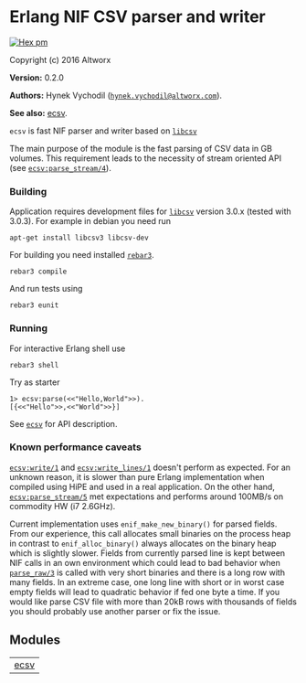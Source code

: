 

# Erlang NIF CSV parser and writer #

[![Hex pm](http://img.shields.io/hexpm/v/abac.svg?style=flat&x=1)](https://hex.pm/packages/abac)

Copyright (c) 2016 Altworx

__Version:__ 0.2.0

__Authors:__ Hynek Vychodil ([`hynek.vychodil@altworx.com`](mailto:hynek.vychodil@altworx.com)).

__See also:__ [ecsv](http://github.com/altworx/ecsv/blob/master/doc/ecsv.md).

`ecsv` is fast NIF parser and writer based on [`libcsv`](https://sourceforge.net/projects/libcsv/)

The main purpose of the module is the fast parsing of CSV data in GB volumes.
This requirement leads to the necessity of stream oriented API (see [`ecsv:parse_stream/4`](http://github.com/altworx/ecsv/blob/master/doc/ecsv.md#parse_stream-4)).


### <a name="Building">Building</a> ###

Application requires development files for [`libcsv`](https://sourceforge.net/projects/libcsv/) version 3.0.x
(tested with 3.0.3). For example in debian you need run

```
apt-get install libcsv3 libcsv-dev
```

For building you need installed [`rebar3`](https://www.rebar3.org/).

```
rebar3 compile
```

And run tests using

```
rebar3 eunit
```


### <a name="Running">Running</a> ###

For interactive Erlang shell use

```
rebar3 shell
```

Try as starter

```
1> ecsv:parse(<<"Hello,World">>).
[{<<"Hello">>,<<"World">>}]
```

See [`ecsv`](http://github.com/altworx/ecsv/blob/master/doc/ecsv.md) for API description.


### <a name="Known_performance_caveats">Known performance caveats</a> ###

[`ecsv:write/1`](http://github.com/altworx/ecsv/blob/master/doc/ecsv.md#write-1) and [`ecsv:write_lines/1`](http://github.com/altworx/ecsv/blob/master/doc/ecsv.md#write_lines-1) doesn't perform as
expected. For an unknown reason, it is slower than pure Erlang implementation
when compiled using HiPE and used in a real application. On the other hand,
[`ecsv:parse_stream/5`](http://github.com/altworx/ecsv/blob/master/doc/ecsv.md#parse_stream-5) met expectations and performs around 100MB/s on
commodity HW (i7 2.6GHz).

Current implementation uses `enif_make_new_binary()` for parsed fields. From
our experience, this call allocates small binaries on the process heap in
contrast to `enif_alloc_binary()` always allocates on the binary heap which
is slightly slower. Fields from currently parsed line is kept between NIF
calls in an own environment which could lead to bad behavior when [`parse_raw/3`](http://github.com/altworx/ecsv/blob/master/doc/README.md#parse_raw-3) is called with very short binaries and there is a long row with
many fields. In an extreme case, one long line with short or in worst case
empty fields will lead to quadratic behavior if fed one byte a time. If you
would like parse CSV file with more than 20kB rows with thousands of fields
you should probably use another parser or fix the issue.


## Modules ##


<table width="100%" border="0" summary="list of modules">
<tr><td><a href="http://github.com/altworx/ecsv/blob/master/doc/ecsv.md" class="module">ecsv</a></td></tr></table>

